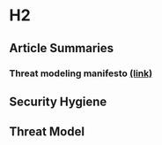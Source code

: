 # H2

## Article Summaries

### Threat modeling manifesto [(link)](https://www.threatmodelingmanifesto.org/)

## Security Hygiene

## Threat Model


